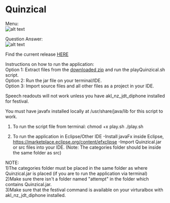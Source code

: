 # Quinzical

Menu:\
![alt text](https://cdn.discordapp.com/attachments/627267590862929961/767327293764009994/unknown.png "Quinzical Menu")

Question Answer:\
![alt text](https://cdn.discordapp.com/attachments/627267590862929961/767327457606238248/unknown.png "Question Selection Screen")

Find the current release [HERE](https://github.com/SOFTENG206-2020/assignment-3-and-project-team-05/releases)

Instructions on how to run the application:\
Option 1: Extract files from the [downloaded zip](https://github.com/SOFTENG206-2020/assignment-3-and-project-team-05/releases) and run the playQuinzical.sh script.\
Option 2: Run the jar file on your terminal/IDE.\
Option 3: Import source files and all other files as a project in your IDE.

Speech readouts will not work unless you have akl_nz_jdt_diphone installed for festival.

You must have javafx installed locally at /usr/share/java/lib for this script to work.

1) To run the script file from terminal:
  chmod +x play.sh
  ./play.sh
  
2) To run the application in Eclipse/Other IDE
   -Install javaFx inside Eclipse, https://marketplace.eclipse.org/content/efxclipse
   -Import Quinzical.jar or src files into your IDE. (Note: The categories folder should be inside the same folder as src)
   
NOTE:\
1)The categories folder must be placed in the same folder as where Quinzical.jar is placed (if you are to run the application via terminal)\
2)Make sure there isn't a folder named "attempt" in the folder which contains Quinzical.jar.\
3)Make sure that the festival command is available on your virturalbox with akl_nz_jdt_diphone installed.


